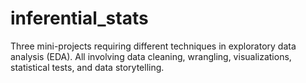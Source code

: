 # inferential_stats

Three mini-projects requiring different techniques in exploratory data analysis (EDA). All involving data cleaning, wrangling, visualizations, statistical tests, and data storytelling.

